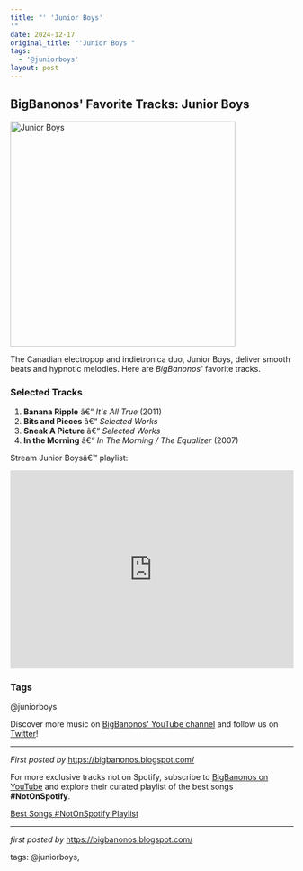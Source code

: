 ```yaml
---
title: "' 'Junior Boys'
'"
date: 2024-12-17
original_title: "'Junior Boys'"
tags:
  - '@juniorboys'
layout: post
---
```

<h2>BigBanonos' Favorite Tracks: Junior Boys</h2> <div > <a href="https://www.dominomusic.com/res/vnKq/1200_1200/Newberry_110624_7591.jpg"> <img src="https://www.dominomusic.com/res/vnKq/1200_1200/Newberry_110624_7591.jpg" alt="Junior Boys" width="400" /> </a>
</div> <p>The Canadian electropop and indietronica duo, Junior Boys, deliver smooth beats and hypnotic melodies. Here are <em>BigBanonos'</em> favorite tracks.</p> <h3>Selected Tracks</h3>
<ol> <li><strong>Banana Ripple</strong> â€“ <em>It's All True</em> (2011)</li> <li><strong>Bits and Pieces</strong> â€“ <em>Selected Works</em></li> <li><strong>Sneak A Picture</strong> â€“ <em>Selected Works</em></li> <li><strong>In the Morning</strong> â€“ <em>In The Morning / The Equalizer</em> (2007)</li>
</ol> <p>Stream Junior Boysâ€™ playlist:</p>
<iframe src="https://open.spotify.com/embed/playlist/1csABMefV7YES6062ZKwrz?utm_source=generator" width="100%" height="352" frameBorder="0" allowfullscreen="" allow="autoplay; clipboard-write; encrypted-media; fullscreen; picture-in-picture" loading="lazy"></iframe> <h3>Tags</h3>
<p>@juniorboys</p> <p>Discover more music on <a href="https://www.youtube.com/@BigBanonos" target="_blank">BigBanonos' YouTube channel</a> and follow us on <a href="https://twitter.com/BigBanonos" target="_blank">Twitter</a>!</p> <hr />
<p><em>First posted by</em> <a href="https://bigbanonos.blogspot.com/" rel="noopener" target="_new">https://bigbanonos.blogspot.com/</a></p>


<!--Subscribe and Playlist Links-->
<div>
    <p>For more exclusive tracks not on Spotify, subscribe to <a href="https://www.youtube.com/@BigBanonos" target="_blank">BigBanonos on YouTube</a> and explore their curated playlist of the best songs <strong>#NotOnSpotify</strong>.</p>
    <p><a href="https://www.youtube.com/playlist?list=PLtuNtuTatqI0kFahUCbtbfenC_ET5O_tr" target="_blank">Best Songs #NotOnSpotify Playlist<br /></a></p></div>

<hr />

<p><em>first posted by</em> <a href="https://bigbanonos.blogspot.com/" rel="noopener" target="_new">https://bigbanonos.blogspot.com/</a></p>

<p>tags: @juniorboys,</p>
